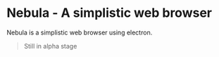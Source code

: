 # Nebula - A simplistic web browser

Nebula is a simplistic web browser using electron.

> Still in alpha stage
